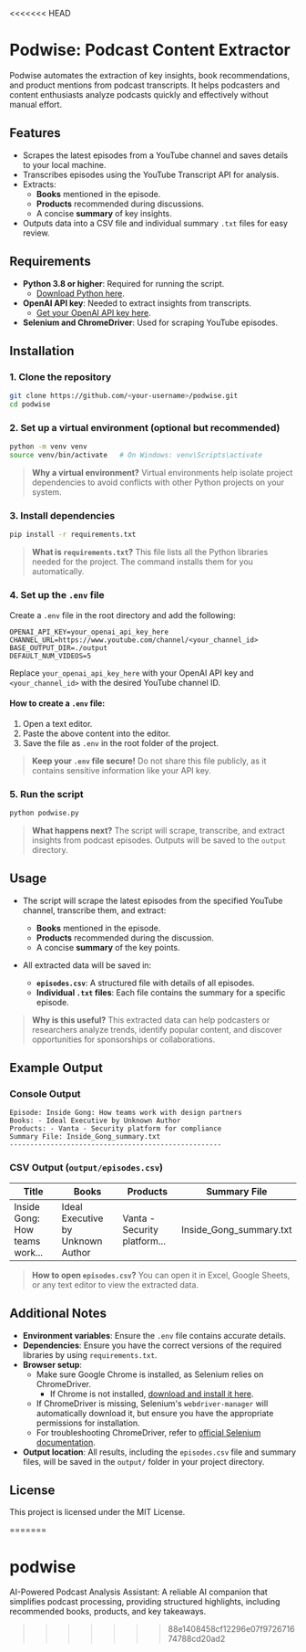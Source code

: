 <<<<<<< HEAD
# Podwise: Podcast Content Extractor

Podwise automates the extraction of key insights, book recommendations, and product mentions from podcast transcripts. It helps podcasters and content enthusiasts analyze podcasts quickly and effectively without manual effort.

## Features
- Scrapes the latest episodes from a YouTube channel and saves details to your local machine.
- Transcribes episodes using the YouTube Transcript API for analysis.
- Extracts:
  - **Books** mentioned in the episode.
  - **Products** recommended during discussions.
  - A concise **summary** of key insights.
- Outputs data into a CSV file and individual summary `.txt` files for easy review.

## Requirements
- **Python 3.8 or higher**: Required for running the script.
  - [Download Python here](https://www.python.org/downloads/).
- **OpenAI API key**: Needed to extract insights from transcripts.
  - [Get your OpenAI API key here](https://platform.openai.com/account/api-keys).
- **Selenium and ChromeDriver**: Used for scraping YouTube episodes.

## Installation

### 1. Clone the repository
```bash
git clone https://github.com/<your-username>/podwise.git
cd podwise
```

### 2. Set up a virtual environment (optional but recommended)
```bash
python -m venv venv
source venv/bin/activate   # On Windows: venv\Scripts\activate
```

> **Why a virtual environment?**
> Virtual environments help isolate project dependencies to avoid conflicts with other Python projects on your system.

### 3. Install dependencies
```bash
pip install -r requirements.txt
```
> **What is `requirements.txt`?**
> This file lists all the Python libraries needed for the project. The command installs them for you automatically.

### 4. Set up the `.env` file
Create a `.env` file in the root directory and add the following:
```env
OPENAI_API_KEY=your_openai_api_key_here
CHANNEL_URL=https://www.youtube.com/channel/<your_channel_id>
BASE_OUTPUT_DIR=./output
DEFAULT_NUM_VIDEOS=5
```
Replace `your_openai_api_key_here` with your OpenAI API key and `<your_channel_id>` with the desired YouTube channel ID.

#### How to create a `.env` file:
1. Open a text editor.
2. Paste the above content into the editor.
3. Save the file as `.env` in the root folder of the project.

> **Keep your `.env` file secure!**
> Do not share this file publicly, as it contains sensitive information like your API key.

### 5. Run the script
```bash
python podwise.py
```
> **What happens next?**
> The script will scrape, transcribe, and extract insights from podcast episodes. Outputs will be saved to the `output` directory.

## Usage
- The script will scrape the latest episodes from the specified YouTube channel, transcribe them, and extract:
  - **Books** mentioned in the episode.
  - **Products** recommended during the discussion.
  - A concise **summary** of the key points.

- All extracted data will be saved in:
  - **`episodes.csv`**: A structured file with details of all episodes.
  - **Individual `.txt` files**: Each file contains the summary for a specific episode.

> **Why is this useful?**
> This extracted data can help podcasters or researchers analyze trends, identify popular content, and discover opportunities for sponsorships or collaborations.

## Example Output
### Console Output
```plaintext
Episode: Inside Gong: How teams work with design partners
Books: - Ideal Executive by Unknown Author
Products: - Vanta - Security platform for compliance
Summary File: Inside_Gong_summary.txt
----------------------------------------------------
```

### CSV Output (`output/episodes.csv`)
| Title                                         | Books                              | Products                          | Summary File                  |
|-----------------------------------------------|------------------------------------|-----------------------------------|-------------------------------|
| Inside Gong: How teams work...               | Ideal Executive by Unknown Author | Vanta - Security platform...     | Inside_Gong_summary.txt       |

> **How to open `episodes.csv`?**
> You can open it in Excel, Google Sheets, or any text editor to view the extracted data.

## Additional Notes
- **Environment variables**: Ensure the `.env` file contains accurate details.
- **Dependencies**: Ensure you have the correct versions of the required libraries by using `requirements.txt`.
- **Browser setup**:
  - Make sure Google Chrome is installed, as Selenium relies on ChromeDriver.
    - If Chrome is not installed, [download and install it here](https://www.google.com/chrome/).
  - If ChromeDriver is missing, Selenium's `webdriver-manager` will automatically download it, but ensure you have the appropriate permissions for installation.
  - For troubleshooting ChromeDriver, refer to [official Selenium documentation](https://www.selenium.dev/documentation/).
- **Output location**: All results, including the `episodes.csv` file and summary files, will be saved in the `output/` folder in your project directory.

## License
This project is licensed under the MIT License.

=======
# podwise
AI-Powered Podcast Analysis Assistant: A reliable AI companion that simplifies podcast processing, providing structured highlights, including recommended books, products, and key takeaways.
>>>>>>> 88e1408458cf12296e07f972671674788cd20ad2
